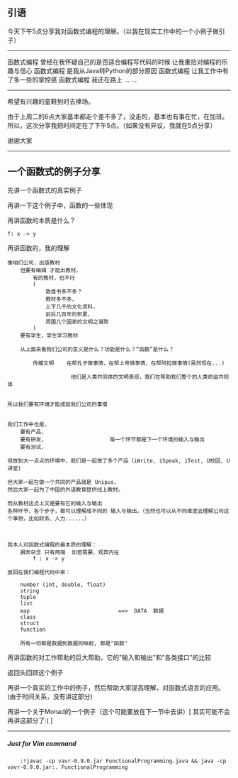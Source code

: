 ## 引语

今天下午5点分享我对函数式编程的理解。（以我在现实工作中的一个小例子做引子）

--------------------------

函数式编程  曾经在我怀疑自己的是否适合编程写代码的时候 让我重拾对编程的乐趣与信心
函数式编程  是我从Java转Python的部分原因
函数式编程  让我工作中有了多一些的掌控感
函数式编程  我还在路上 ... ...

--------------------------

希望有兴趣的童鞋到时去捧场。

由于上周二的6点大家基本都走个差不多了，没走的，基本也有事在忙，在加班。
所以，这次分享我把时间定在了下午5点。（如果没有异议，我就在5点分享）

谢谢大家



--------------------------------------------------------------------------------



## 一个函数式的例子分享



先讲一个函数式的真实例子


再讲一下这个例子中，函数的一些体现


再讲函数的本质是什么？

    f: x -> y


再讲函数的，我的理解

    像咱们公司，出版教材
        但要有编辑 才能出教材，
            有的教材，也不行
            (
                敦煌书多不多？
                教材多不多，
                上下几千的文化资料，
                前后几百年的积累，
                周围几个国家的文明之凝聚
            )
        要有学生，学生学习教材
        
        从上面来看我们公司的意义是什么？功能是什么？“函数”是什么？
        
            传播文明    在帮孔子做事情，在帮上帝做事情，在帮阿拉做事情(虽然现在...)
            
                        他们是人类共同体的文明表现，我们在帮助我们整个的人类命运共同体
                        
        
    所以我们要有环境才能成就我们公司的事情


    我们工作中也是，
        要有产品，
        要有研发，                    每一个环节都是下一个环境的输入与输出
        要有测试，

    但放到大一点点的环境中，我们是一起做了多个产品（iWrite, iSpeak, iTest, U校园, U讲堂)
    
    但大家一起在做一个共同的产品就是 Unipus，
    然后大家一起为了中国的外语教育提供线上教材。
 
    而从教材这点上又是要有它的输入与输出
    各种环节，各个步子，都可以理解成不同的 输入与输出。（当然也可以从不同维度去理解公司这个事物，比如财务、人力......）



    我本人对函数式编程的最本质的理解：
        摒弃杂念 只有两端  如若需要，观其内在     
            f : x -> y
    
    放回在我们编程代码中来：
    
        number (int, double, float)
        string
        tuple
        list
        map                            ==>  DATA  数据 
        class                
        struct
        function
        
        所有一切都是数据到数据的映射, 都是"函数"


        
再讲函数的对工作帮助的巨大帮助，它的"输入和输出"和"各类接口"的比较

返回头回顾这个例子

再讲一个真实的工作中的例子，然后帮助大家提高理解，对函数式语言的应用。(由于时间关系，没有讲这部分)

再讲一个关于Monad的一个例子（这个可能要放在下一节中去讲）[ 其实可能不会再讲这部分了:( ]


-----

##### Just for Vim command
```vimscript
    :!javac -cp vavr-0.9.0.jar FunctionalProgramming.java && java -cp vavr-0.9.0.jar:. FunctionalProgramming
```
